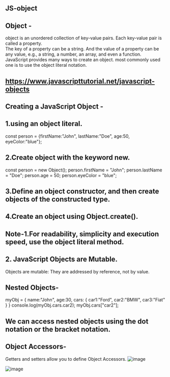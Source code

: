 ## JS-object

## Object -

object is an unordered collection of key-value pairs. Each key-value pair is called a property.<br>
The key of a property can be a string. And the value of a property can be any value, e.g., a string, a number, an array, and even a function.<br>
JavaScript provides  many ways to create an object. most commonly used one is to use the object literal notation.

##  https://www.javascripttutorial.net/javascript-objects

## Creating a JavaScript Object -

## 1.using an object literal.<br>
const person = {firstName:"John", lastName:"Doe", age:50, eyeColor:"blue"};

## 2.Create object with the keyword new.<br>
const person = new Object();
person.firstName = "John";
person.lastName = "Doe";
person.age = 50;
person.eyeColor = "blue";

## 3.Define an object constructor, and then create objects of the constructed type.<br>
## 4.Create an object using Object.create().


## Note-1.For readability, simplicity and execution speed, use the object literal method.
## 2. JavaScript Objects are Mutable.
Objects are mutable: They are addressed by reference, not by value.

## Nested Objects-
myObj = {
  name:"John",
  age:30,
  cars: {
    car1:"Ford",
    car2:"BMW",
    car3:"Fiat"
  }
}
console.log(myObj.cars.car2);
myObj.cars["car2"];

## We can access nested objects using the dot notation or the bracket notation.

## Object Accessors-
Getters and setters allow you to define Object Accessors.
![image](https://user-images.githubusercontent.com/122484692/211986147-c006b941-9e2e-42f8-a500-dcea9eb3f698.png)

![image](https://user-images.githubusercontent.com/122484692/211986202-ef540c77-0d94-4ace-b65a-7a9a76c9307d.png)





